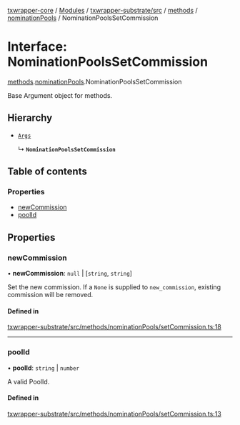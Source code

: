 [txwrapper-core](../README.md) / [Modules](../modules.md) / [txwrapper-substrate/src](../modules/txwrapper_substrate_src.md) / [methods](../modules/txwrapper_substrate_src.methods.md) / [nominationPools](../modules/txwrapper_substrate_src.methods.nominationPools.md) / NominationPoolsSetCommission

# Interface: NominationPoolsSetCommission

[methods](../modules/txwrapper_substrate_src.methods.md).[nominationPools](../modules/txwrapper_substrate_src.methods.nominationPools.md).NominationPoolsSetCommission

Base Argument object for methods.

## Hierarchy

- [`Args`](../modules/txwrapper_core_src.md#args)

  ↳ **`NominationPoolsSetCommission`**

## Table of contents

### Properties

- [newCommission](txwrapper_substrate_src.methods.nominationPools.NominationPoolsSetCommission.md#newcommission)
- [poolId](txwrapper_substrate_src.methods.nominationPools.NominationPoolsSetCommission.md#poolid)

## Properties

### newCommission

• **newCommission**: ``null`` \| [`string`, `string`]

Set the new commission.
If a `None` is supplied to `new_commission`, existing commission will be removed.

#### Defined in

[txwrapper-substrate/src/methods/nominationPools/setCommission.ts:18](https://github.com/paritytech/txwrapper-core/blob/a09c1f6/packages/txwrapper-substrate/src/methods/nominationPools/setCommission.ts#L18)

___

### poolId

• **poolId**: `string` \| `number`

A valid PoolId.

#### Defined in

[txwrapper-substrate/src/methods/nominationPools/setCommission.ts:13](https://github.com/paritytech/txwrapper-core/blob/a09c1f6/packages/txwrapper-substrate/src/methods/nominationPools/setCommission.ts#L13)
